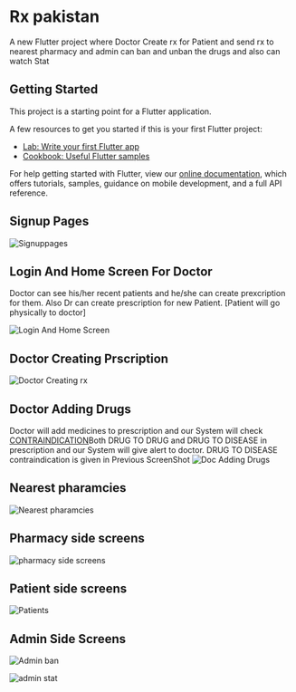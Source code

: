 # Rx pakistan 

A new Flutter project where Doctor Create rx for Patient and send rx to nearest pharmacy and admin can ban and unban the drugs and also can watch Stat

## Getting Started

This project is a starting point for a Flutter application.

A few resources to get you started if this is your first Flutter project:

- [Lab: Write your first Flutter app](https://flutter.dev/docs/get-started/codelab)
- [Cookbook: Useful Flutter samples](https://flutter.dev/docs/cookbook)

For help getting started with Flutter, view our
[online documentation](https://flutter.dev/docs), which offers tutorials,
samples, guidance on mobile development, and a full API reference.


## Signup Pages
![Signuppages](https://user-images.githubusercontent.com/81414269/177490927-8f77b907-960f-4fa2-9187-543b879484ee.png)

## Login And Home Screen For Doctor
Doctor can see his/her recent patients and he/she can create prexcription for them.
Also Dr can create prescription for new Patient.
[Patient will go physically to doctor]

![Login And Home Screen](https://user-images.githubusercontent.com/81414269/177491191-b9fa0d64-5f69-4804-b81d-ced5340952b7.png)

## Doctor Creating Prscription

![Doctor Creating rx](https://user-images.githubusercontent.com/81414269/177494004-c8bc60d8-0107-47f7-9ab3-f9a182e2b871.png)

## Doctor Adding Drugs
Doctor will add medicines to prescription and our System will check [CONTRAINDICATION](https://www.google.com/search?q=contraindication&oq=contraindication&aqs=chrome..69i57.14176j0j1&sourceid=chrome&ie=UTF-8#bsht=CgRmYnNtEgQIBBAA)Both DRUG TO DRUG and DRUG TO DISEASE in prescription and our System will give alert to doctor. DRUG TO DISEASE contraindication is given in Previous ScreenShot
![Doc Adding Drugs](https://user-images.githubusercontent.com/81414269/177494275-a51f87c4-60d9-4f62-a2b0-bdab54e9b02b.png)

## Nearest pharamcies
![Nearest pharamcies](https://user-images.githubusercontent.com/81414269/177495861-1085f929-ff52-49ce-aa94-26b4182154a4.png)

## Pharmacy side screens
![pharmacy side screens](https://user-images.githubusercontent.com/81414269/177497656-ca1a4d70-855c-4e52-8e55-c3e85bc1a8ee.png)

## Patient side screens
![Patients](https://user-images.githubusercontent.com/81414269/177497893-f5f78016-f276-4a40-b70f-4a40fc33a774.png)

## Admin Side Screens
![Admin ban](https://user-images.githubusercontent.com/81414269/177497982-390e024d-5e18-4556-8dab-cb7274a25da8.png)

![admin stat](https://user-images.githubusercontent.com/81414269/177498119-2c3bcfeb-e274-47c9-acb1-5e3b4192fa42.png)


